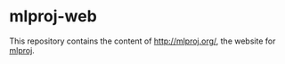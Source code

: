# mlproj-web

This repository contains the content of http://mlproj.org/, the
website for [mlproj](https://github.com/fgeorges/mlproj).
